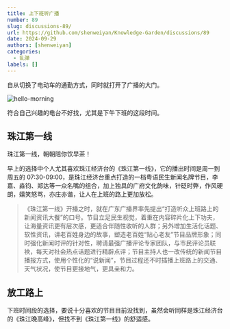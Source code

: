 ```yaml
---
title: 上下班听广播
number: 89
slug: discussions-89/
url: https://github.com/shenweiyan/Knowledge-Garden/discussions/89
date: 2024-09-29
authors: [shenweiyan]
categories: 
  - 乱弹
labels: []
---
```


自从切换了电动车的通勤方式，同时就打开了广播的大门。

<!-- more -->

![hello-morning](https://kg.weiyan.cc/2024/09/hello-morning.webp)

符合自己兴趣的电台不好找，尤其是下午下班的这段时间。

## 珠江第一线

珠江第一线，朝朝陪你饮早茶！

早上的选择中个人尤其喜欢珠江经济台的《珠江第一线》，它的播出时间是周一到周五的 07:30-09:00，是珠江经济台重点打造的一档粤语民生新闻名牌节目，李嘉、淼钧、郑达等一众名嘴的组合，加上独具的广府文化韵味，针砭时弊，作风硬朗，嬉笑怒骂，亦庄亦谐，让人在上班的路上更加放松。

> 《珠江第一线》开播之时，就在广东广播界率先提出“打造听众上班路上的新闻资讯大餐”的口号。节目立足民生视觉，着重在内容碎片化上下功夫，让海量资讯更有层次感，更适合伴随性收听的人群；另外增加生活化话题、软性资讯，讲老百姓身边的故事，塑造老百姓“贴心老友”节目品牌形象；同时强化新闻时评的针对性，聘请最强广播评论专家团队，与市民评论员联袂，每天对社会热点话题进行精辟点评；节目主持人也一改传统的新闻节目播报方式，使用个性化的“说新闻”，节目过程还不时插播上班路上的交通、天气状况，使节目更接地气，更具亲和力。

## 放工路上

下班时间段的选择，要说十分喜欢的节目目前没找到，虽然会听同样是珠江经济台的《珠江晚高峰》，但找不到《珠江第一线》的舒适感。


<script src="https://giscus.app/client.js"
	data-repo="shenweiyan/Knowledge-Garden"
	data-repo-id="R_kgDOKgxWlg"
	data-mapping="number"
	data-term="89"
	data-reactions-enabled="1"
	data-emit-metadata="0"
	data-input-position="bottom"
	data-theme="light"
	data-lang="zh-CN"
	crossorigin="anonymous"
	async>
</script>
